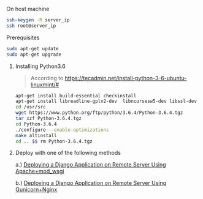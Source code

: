 On host machine
```bash
ssh-keygen -R server_ip
ssh root@server_ip
```
Prerequisites
```bash
sudo apt-get update
sudo apt-get upgrade
```

1. Installing Python3.6
    > According to https://tecadmin.net/install-python-3-6-ubuntu-linuxmint/#
    ```bash
    apt-get install build-essential checkinstall
    apt-get install libreadline-gplv2-dev  libncursesw5-dev libssl-dev libsqlite3-dev tk-dev libgdbm-dev libc6-dev libbz2-dev
    cd /usr/src
    wget https://www.python.org/ftp/python/3.6.4/Python-3.6.4.tgz
    tar xzf Python-3.6.4.tgz
    cd Python-3.6.4
    ./configure --enable-optimizations
    make altinstall
    cd .. $$ rm Python-3.6.4.tgz
    ```
2. Deploy with one of the following methods

    a.) [Deploying a Django Application on Remote Server Using Apache+mod_wsgi](deploy_django.md)

    b.) [Deploying a Django Application on Remote Server Using Gunicorn+Nginx](deploy_django_gunicorn_nginx.md)